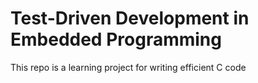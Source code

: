 # Test-Driven Development in Embedded Programming
This repo is a learning project for writing efficient C code